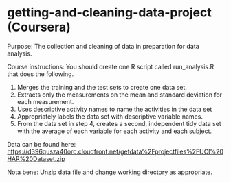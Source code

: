 # getting-and-cleaning-data-project (Coursera)

Purpose:
The collection and cleaning of data in preparation for data analysis. 

Course instructions:
You should create one R script called run_analysis.R that does the following.

1. Merges the training and the test sets to create one data set.
2. Extracts only the measurements on the mean and standard deviation for each measurement.
3. Uses descriptive activity names to name the activities in the data set
4. Appropriately labels the data set with descriptive variable names.
5. From the data set in step 4, creates a second, independent tidy data set with the average of each variable for each activity and each subject.

Data can be found here: https://d396qusza40orc.cloudfront.net/getdata%2Fprojectfiles%2FUCI%20HAR%20Dataset.zip

Nota bene: 
Unzip data file and change working directory as appropriate. 
